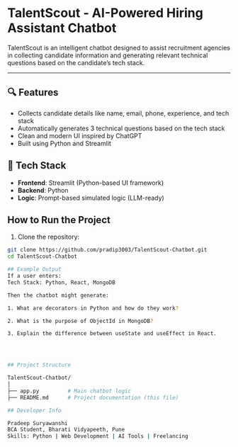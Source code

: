 # TalentScout - AI-Powered Hiring Assistant Chatbot

TalentScout is an intelligent chatbot designed to assist recruitment agencies in collecting candidate information and generating relevant technical questions based on the candidate’s tech stack.

---

## 🔍 Features

- Collects candidate details like name, email, phone, experience, and tech stack  
- Automatically generates 3 technical questions based on the tech stack  
- Clean and modern UI inspired by ChatGPT  
- Built using Python and Streamlit


## 🧰 Tech Stack

- **Frontend**: Streamlit (Python-based UI framework)  
- **Backend**: Python  
- **Logic**: Prompt-based simulated logic (LLM-ready)


##  How to Run the Project

1. Clone the repository:
```bash
git clone https://github.com/pradip3003/TalentScout-Chatbot.git
cd TalentScout-Chatbot

## Example Output
If a user enters:
Tech Stack: Python, React, MongoDB

Then the chatbot might generate:

1. What are decorators in Python and how do they work?

2. What is the purpose of ObjectId in MongoDB?

3. Explain the difference between useState and useEffect in React.




## Project Structure

TalentScout-Chatbot/
│
├── app.py         # Main chatbot logic  
├── README.md      # Project documentation (this file)

## Developer Info

Pradeep Suryawanshi
BCA Student, Bharati Vidyapeeth, Pune
Skills: Python | Web Development | AI Tools | Freelancing
